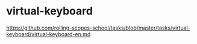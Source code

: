 # virtual-keyboard

https://github.com/rolling-scopes-school/tasks/blob/master/tasks/virtual-keyboard/virtual-keyboard-en.md
